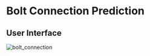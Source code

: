 # Bolt Connection Prediction
## User Interface
![bolt_connection](https://user-images.githubusercontent.com/43680716/93233850-61259300-f79d-11ea-9a7b-87a0ac2d646a.png)

